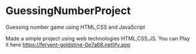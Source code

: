 # GuessingNumberProject
Guessing number game using HTML,CSS and JavaScript

Made  a simple project using web technologies HTML,CSS,JS. You can Play it here https://fervent-goldstine-0e7a68.netlify.app 
